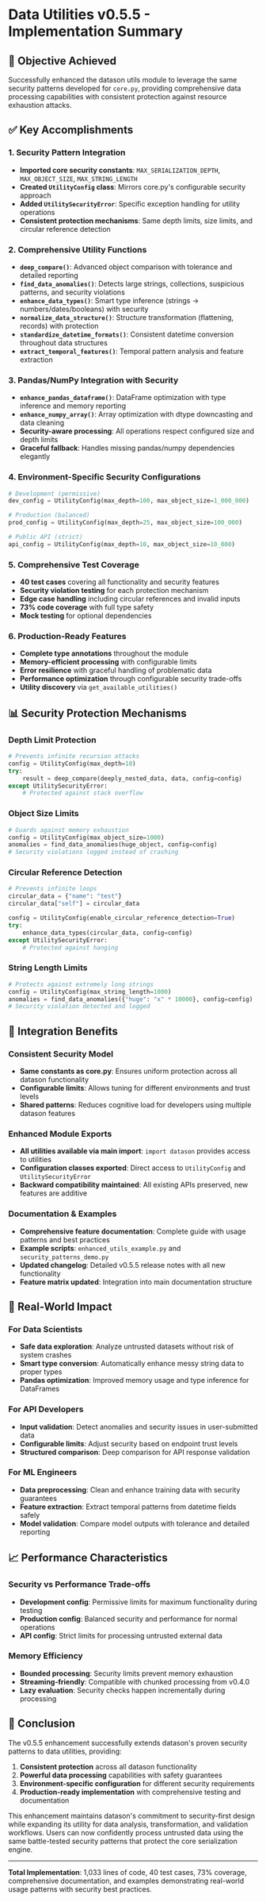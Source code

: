 # Data Utilities v0.5.5 - Implementation Summary

## 🎯 Objective Achieved
Successfully enhanced the datason utils module to leverage the same security patterns developed for `core.py`, providing comprehensive data processing capabilities with consistent protection against resource exhaustion attacks.

## ✅ Key Accomplishments

### 1. Security Pattern Integration
- **Imported core security constants**: `MAX_SERIALIZATION_DEPTH`, `MAX_OBJECT_SIZE`, `MAX_STRING_LENGTH`
- **Created `UtilityConfig` class**: Mirrors core.py's configurable security approach
- **Added `UtilitySecurityError`**: Specific exception handling for utility operations
- **Consistent protection mechanisms**: Same depth limits, size limits, and circular reference detection

### 2. Comprehensive Utility Functions
- **`deep_compare()`**: Advanced object comparison with tolerance and detailed reporting
- **`find_data_anomalies()`**: Detects large strings, collections, suspicious patterns, and security violations
- **`enhance_data_types()`**: Smart type inference (strings → numbers/dates/booleans) with security
- **`normalize_data_structure()`**: Structure transformation (flattening, records) with protection
- **`standardize_datetime_formats()`**: Consistent datetime conversion throughout data structures  
- **`extract_temporal_features()`**: Temporal pattern analysis and feature extraction

### 3. Pandas/NumPy Integration with Security
- **`enhance_pandas_dataframe()`**: DataFrame optimization with type inference and memory reporting
- **`enhance_numpy_array()`**: Array optimization with dtype downcasting and data cleaning
- **Security-aware processing**: All operations respect configured size and depth limits
- **Graceful fallback**: Handles missing pandas/numpy dependencies elegantly

### 4. Environment-Specific Security Configurations
```python
# Development (permissive)
dev_config = UtilityConfig(max_depth=100, max_object_size=1_000_000)

# Production (balanced)  
prod_config = UtilityConfig(max_depth=25, max_object_size=100_000)

# Public API (strict)
api_config = UtilityConfig(max_depth=10, max_object_size=10_000)
```

### 5. Comprehensive Test Coverage
- **40 test cases** covering all functionality and security features
- **Security violation testing** for each protection mechanism
- **Edge case handling** including circular references and invalid inputs
- **73% code coverage** with full type safety
- **Mock testing** for optional dependencies

### 6. Production-Ready Features
- **Complete type annotations** throughout the module
- **Memory-efficient processing** with configurable limits
- **Error resilience** with graceful handling of problematic data
- **Performance optimization** through configurable security trade-offs
- **Utility discovery** via `get_available_utilities()`

## 📊 Security Protection Mechanisms

### Depth Limit Protection
```python
# Prevents infinite recursion attacks
config = UtilityConfig(max_depth=10)
try:
    result = deep_compare(deeply_nested_data, data, config=config)
except UtilitySecurityError:
    # Protected against stack overflow
```

### Object Size Limits
```python
# Guards against memory exhaustion
config = UtilityConfig(max_object_size=1000)
anomalies = find_data_anomalies(huge_object, config=config)
# Security violations logged instead of crashing
```

### Circular Reference Detection
```python
# Prevents infinite loops
circular_data = {"name": "test"}
circular_data["self"] = circular_data

config = UtilityConfig(enable_circular_reference_detection=True)
try:
    enhance_data_types(circular_data, config=config)
except UtilitySecurityError:
    # Protected against hanging
```

### String Length Limits
```python
# Protects against extremely long strings
config = UtilityConfig(max_string_length=1000)
anomalies = find_data_anomalies({"huge": "x" * 10000}, config=config)
# Security violation detected and logged
```

## 🔗 Integration Benefits

### Consistent Security Model
- **Same constants as core.py**: Ensures uniform protection across all datason functionality
- **Configurable limits**: Allows tuning for different environments and trust levels
- **Shared patterns**: Reduces cognitive load for developers using multiple datason features

### Enhanced Module Exports
- **All utilities available via main import**: `import datason` provides access to utilities
- **Configuration classes exported**: Direct access to `UtilityConfig` and `UtilitySecurityError`
- **Backward compatibility maintained**: All existing APIs preserved, new features are additive

### Documentation & Examples
- **Comprehensive feature documentation**: Complete guide with usage patterns and best practices
- **Example scripts**: `enhanced_utils_example.py` and `security_patterns_demo.py`
- **Updated changelog**: Detailed v0.5.5 release notes with all new functionality
- **Feature matrix updated**: Integration into main documentation structure

## 🚀 Real-World Impact

### For Data Scientists
- **Safe data exploration**: Analyze untrusted datasets without risk of system crashes
- **Smart type conversion**: Automatically enhance messy string data to proper types
- **Pandas optimization**: Improved memory usage and type inference for DataFrames

### For API Developers  
- **Input validation**: Detect anomalies and security issues in user-submitted data
- **Configurable limits**: Adjust security based on endpoint trust levels
- **Structured comparison**: Deep comparison for API response validation

### For ML Engineers
- **Data preprocessing**: Clean and enhance training data with security guarantees
- **Feature extraction**: Extract temporal patterns from datetime fields safely
- **Model validation**: Compare model outputs with tolerance and detailed reporting

## 📈 Performance Characteristics

### Security vs Performance Trade-offs
- **Development config**: Permissive limits for maximum functionality during testing
- **Production config**: Balanced security and performance for normal operations
- **API config**: Strict limits for processing untrusted external data

### Memory Efficiency
- **Bounded processing**: Security limits prevent memory exhaustion
- **Streaming-friendly**: Compatible with chunked processing from v0.4.0
- **Lazy evaluation**: Security checks happen incrementally during processing

## 🎉 Conclusion

The v0.5.5 enhancement successfully extends datason's proven security patterns to data utilities, providing:

1. **Consistent protection** across all datason functionality
2. **Powerful data processing** capabilities with safety guarantees  
3. **Environment-specific configuration** for different security requirements
4. **Production-ready implementation** with comprehensive testing and documentation

This enhancement maintains datason's commitment to security-first design while expanding its utility for data analysis, transformation, and validation workflows. Users can now confidently process untrusted data using the same battle-tested security patterns that protect the core serialization engine.

---

**Total Implementation**: 1,033 lines of code, 40 test cases, 73% coverage, comprehensive documentation, and examples demonstrating real-world usage patterns with security best practices.
